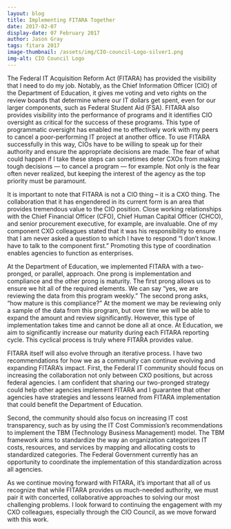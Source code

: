 ```yaml
---
layout: blog
title: Implementing FITARA Together
date: 2017-02-07
display-date: 07 February 2017
author: Jason Gray
tags: fitara 2017
image-thumbnail: /assets/img/CIO-council-Logo-silver1.png
img-alt: CIO Council Logo
---
```

The Federal IT Acquisition Reform Act (FITARA) has provided the visibility that I need to do my job. Notably, as the Chief Information Officer (CIO) of the Department of Education, it gives me voting and veto rights on the review boards that determine where our IT dollars get spent, even for our larger components, such as Federal Student Aid (FSA). FITARA also provides visibility into the performance of programs and it identifies CIO oversight as critical for the success of these programs. This type of programmatic oversight has enabled me to effectively work with my peers to cancel a poor-performing IT project at another office.  To use FITARA successfully in this way, CIOs have to be willing to speak up for their authority and ensure the appropriate decisions are made. The fear of what could happen if I take these steps can sometimes deter CXOs from making tough decisions — to cancel a program — for example. Not only is the fear often never realized, but keeping the interest of the agency as the top priority must be paramount.

It is important to note that FITARA is not a CIO thing – it is a CXO thing. The collaboration that it has engendered in its current form is an area that provides tremendous value to the CIO position.  Close working relationships with the Chief Financial Officer (CFO), Chief Human Capital Officer (CHCO), and senior procurement executive, for example, are invaluable. One of my component CXO colleagues stated that it was his responsibility to ensure that I am never asked a question to which I have to respond “I don’t know. I have to talk to the component first.”  Promoting this type of coordination enables agencies to function as enterprises.

At the Department of Education, we implemented FITARA with a two-pronged, or parallel, approach. One prong is implementation and compliance and the other prong is maturity. The first prong allows us to ensure we hit all of the required elements. We can say “yes, we are reviewing the data from this program weekly.” The second prong asks, “how mature is this compliance?” At the moment we may be reviewing only a sample of the data from this program, but over time we will be able to expand the amount and review significantly. However, this type of implementation takes time and cannot be done all at once. At Education, we aim to significantly increase our maturity during each FITARA reporting cycle. This cyclical process is truly where FITARA provides value.

FITARA itself will also evolve through an iterative process. I have two recommendations for how we as a community can continue evolving and expanding FITARA’s impact. First, the Federal IT community should focus on increasing the collaboration not only between CXO positions, but across federal agencies. I am confident that sharing our two-pronged strategy could help other agencies implement FITARA and I guarantee that other agencies have strategies and lessons learned from FITARA implementation that could benefit the Department of Education.

Second, the community should also focus on increasing IT cost transparency, such as by using the IT Cost Commission’s recommendations to implement the TBM (Technology Business Management) model. The TBM framework aims to standardize the way an organization categorizes IT costs, resources, and services by mapping and allocating costs to standardized categories.  The Federal Government currently has an opportunity to coordinate the implementation of this standardization across all agencies.

As we continue moving forward with FITARA, it’s important that all of us recognize that while FITARA provides us much-needed authority, we must pair it with concerted, collaborative approaches to solving our most challenging problems. I look forward to continuing the engagement with my CXO colleagues, especially through the CIO Council, as we move forward with this work.
